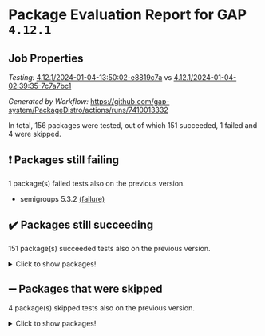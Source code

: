 # Package Evaluation Report for GAP `4.12.1`

## Job Properties

*Testing:* [4.12.1/2024-01-04-13:50:02-e8819c7a](https://github.com/gap-system/PackageDistro/blob/data/reports/4.12.1/2024-01-04-13:50:02-e8819c7a) vs [4.12.1/2024-01-04-02:39:35-7c7a7bc1](https://github.com/gap-system/PackageDistro/blob/data/reports/4.12.1/2024-01-04-02:39:35-7c7a7bc1)

*Generated by Workflow:* https://github.com/gap-system/PackageDistro/actions/runs/7410013332

In total, 156 packages were tested, out of which 151 succeeded, 1 failed and 4 were skipped.

## :exclamation: Packages still failing

1 package(s) failed tests also on the previous version.
- semigroups 5.3.2 [(failure)](https://github.com/gap-system/PackageDistro/actions/runs/7410013332/job/20162058221)

## :heavy_check_mark: Packages still succeeding

151 package(s) succeeded tests also on the previous version.
<details><summary>Click to show packages!</summary>

- 4ti2interface 2023.02-04 [(success)](https://github.com/gap-system/PackageDistro/actions/runs/7410013332/job/20162018337)
- ace 5.6.2 [(success)](https://github.com/gap-system/PackageDistro/actions/runs/7410013332/job/20162018635)
- aclib 1.3.2 [(success)](https://github.com/gap-system/PackageDistro/actions/runs/7410013332/job/20162018878)
- agt 0.3.1 [(success)](https://github.com/gap-system/PackageDistro/actions/runs/7410013332/job/20162019089)
- alnuth 3.2.1 [(success)](https://github.com/gap-system/PackageDistro/actions/runs/7410013332/job/20162019291)
- anupq 3.3.0 [(success)](https://github.com/gap-system/PackageDistro/actions/runs/7410013332/job/20162019593)
- atlasrep 2.1.8 [(success)](https://github.com/gap-system/PackageDistro/actions/runs/7410013332/job/20162019843)
- autodoc 2023.06.19 [(success)](https://github.com/gap-system/PackageDistro/actions/runs/7410013332/job/20162020130)
- automata 1.15 [(success)](https://github.com/gap-system/PackageDistro/actions/runs/7410013332/job/20162023600)
- automgrp 1.3.2 [(success)](https://github.com/gap-system/PackageDistro/actions/runs/7410013332/job/20162024272)
- autpgrp 1.11 [(success)](https://github.com/gap-system/PackageDistro/actions/runs/7410013332/job/20162024774)
- cap 2024.01-01 [(success)](https://github.com/gap-system/PackageDistro/actions/runs/7410013332/job/20162026230)
- caratinterface 2.3.6 [(success)](https://github.com/gap-system/PackageDistro/actions/runs/7410013332/job/20162028340)
- cddinterface 2022.11.01 [(success)](https://github.com/gap-system/PackageDistro/actions/runs/7410013332/job/20162028762)
- circle 1.6.6 [(success)](https://github.com/gap-system/PackageDistro/actions/runs/7410013332/job/20162029181)
- classicpres 1.22 [(success)](https://github.com/gap-system/PackageDistro/actions/runs/7410013332/job/20162029475)
- cohomolo 1.6.11 [(success)](https://github.com/gap-system/PackageDistro/actions/runs/7410013332/job/20162029777)
- congruence 1.2.5 [(success)](https://github.com/gap-system/PackageDistro/actions/runs/7410013332/job/20162030096)
- corelg 1.56 [(success)](https://github.com/gap-system/PackageDistro/actions/runs/7410013332/job/20162030324)
- crime 1.6 [(success)](https://github.com/gap-system/PackageDistro/actions/runs/7410013332/job/20162030637)
- crisp 1.4.6 [(success)](https://github.com/gap-system/PackageDistro/actions/runs/7410013332/job/20162030906)
- crypting 0.10.4 [(success)](https://github.com/gap-system/PackageDistro/actions/runs/7410013332/job/20162031208)
- cryst 4.1.27 [(success)](https://github.com/gap-system/PackageDistro/actions/runs/7410013332/job/20162031454)
- crystcat 1.1.10 [(success)](https://github.com/gap-system/PackageDistro/actions/runs/7410013332/job/20162031717)
- ctbllib 1.3.6 [(success)](https://github.com/gap-system/PackageDistro/actions/runs/7410013332/job/20162032001)
- cubefree 1.19 [(success)](https://github.com/gap-system/PackageDistro/actions/runs/7410013332/job/20162032254)
- curlinterface 2.3.2 [(success)](https://github.com/gap-system/PackageDistro/actions/runs/7410013332/job/20162032513)
- cvec 2.8.1 [(success)](https://github.com/gap-system/PackageDistro/actions/runs/7410013332/job/20162032824)
- datastructures 0.3.0 [(success)](https://github.com/gap-system/PackageDistro/actions/runs/7410013332/job/20162033114)
- deepthought 1.0.6 [(success)](https://github.com/gap-system/PackageDistro/actions/runs/7410013332/job/20162033354)
- design 1.8 [(success)](https://github.com/gap-system/PackageDistro/actions/runs/7410013332/job/20162033581)
- difsets 2.3.1 [(success)](https://github.com/gap-system/PackageDistro/actions/runs/7410013332/job/20162033800)
- digraphs 1.6.3 [(success)](https://github.com/gap-system/PackageDistro/actions/runs/7410013332/job/20162034038)
- edim 1.3.7 [(success)](https://github.com/gap-system/PackageDistro/actions/runs/7410013332/job/20162034276)
- example 4.3.4 [(success)](https://github.com/gap-system/PackageDistro/actions/runs/7410013332/job/20162034512)
- examplesforhomalg 2023.10-01 [(success)](https://github.com/gap-system/PackageDistro/actions/runs/7410013332/job/20162034786)
- factint 1.6.3 [(success)](https://github.com/gap-system/PackageDistro/actions/runs/7410013332/job/20162035043)
- ferret 1.0.9 [(success)](https://github.com/gap-system/PackageDistro/actions/runs/7410013332/job/20162035298)
- fga 1.5.0 [(success)](https://github.com/gap-system/PackageDistro/actions/runs/7410013332/job/20162035535)
- fining 1.5.6 [(success)](https://github.com/gap-system/PackageDistro/actions/runs/7410013332/job/20162035890)
- float 1.0.3 [(success)](https://github.com/gap-system/PackageDistro/actions/runs/7410013332/job/20162036182)
- format 1.4.3 [(success)](https://github.com/gap-system/PackageDistro/actions/runs/7410013332/job/20162036450)
- forms 1.2.9 [(success)](https://github.com/gap-system/PackageDistro/actions/runs/7410013332/job/20162036718)
- fplsa 1.2.6 [(success)](https://github.com/gap-system/PackageDistro/actions/runs/7410013332/job/20162036974)
- fr 2.4.12 [(success)](https://github.com/gap-system/PackageDistro/actions/runs/7410013332/job/20162037238)
- francy 2.0.3 [(success)](https://github.com/gap-system/PackageDistro/actions/runs/7410013332/job/20162037492)
- fwtree 1.3 [(success)](https://github.com/gap-system/PackageDistro/actions/runs/7410013332/job/20162037777)
- gapdoc 1.6.6 [(success)](https://github.com/gap-system/PackageDistro/actions/runs/7410013332/job/20162038044)
- gauss 2023.02-04 [(success)](https://github.com/gap-system/PackageDistro/actions/runs/7410013332/job/20162038282)
- gaussforhomalg 2023.11-01 [(success)](https://github.com/gap-system/PackageDistro/actions/runs/7410013332/job/20162038547)
- gbnp 1.0.5 [(success)](https://github.com/gap-system/PackageDistro/actions/runs/7410013332/job/20162038799)
- generalizedmorphismsforcap 2023.08-02 [(success)](https://github.com/gap-system/PackageDistro/actions/runs/7410013332/job/20162039079)
- genss 1.6.8 [(success)](https://github.com/gap-system/PackageDistro/actions/runs/7410013332/job/20162039340)
- gradedmodules 2023.09-01 [(success)](https://github.com/gap-system/PackageDistro/actions/runs/7410013332/job/20162039580)
- gradedringforhomalg 2023.08-01 [(success)](https://github.com/gap-system/PackageDistro/actions/runs/7410013332/job/20162039862)
- grape 4.9.0 [(success)](https://github.com/gap-system/PackageDistro/actions/runs/7410013332/job/20162040129)
- groupoids 1.73 [(success)](https://github.com/gap-system/PackageDistro/actions/runs/7410013332/job/20162040421)
- grpconst 2.6.4 [(success)](https://github.com/gap-system/PackageDistro/actions/runs/7410013332/job/20162040687)
- guarana 0.96.3 [(success)](https://github.com/gap-system/PackageDistro/actions/runs/7410013332/job/20162040934)
- guava 3.18 [(success)](https://github.com/gap-system/PackageDistro/actions/runs/7410013332/job/20162041210)
- hap 1.60 [(success)](https://github.com/gap-system/PackageDistro/actions/runs/7410013332/job/20162041481)
- hapcryst 0.1.15 [(success)](https://github.com/gap-system/PackageDistro/actions/runs/7410013332/job/20162041715)
- hecke 1.5.3 [(success)](https://github.com/gap-system/PackageDistro/actions/runs/7410013332/job/20162041958)
- help 3.5 [(success)](https://github.com/gap-system/PackageDistro/actions/runs/7410013332/job/20162042192)
- homalg 2023.10-01 [(success)](https://github.com/gap-system/PackageDistro/actions/runs/7410013332/job/20162042432)
- homalgtocas 2023.11-01 [(success)](https://github.com/gap-system/PackageDistro/actions/runs/7410013332/job/20162042678)
- idrel 2.45 [(success)](https://github.com/gap-system/PackageDistro/actions/runs/7410013332/job/20162042906)
- images 1.3.1 [(success)](https://github.com/gap-system/PackageDistro/actions/runs/7410013332/job/20162043145)
- intpic 0.3.0 [(success)](https://github.com/gap-system/PackageDistro/actions/runs/7410013332/job/20162043436)
- io 4.8.2 [(success)](https://github.com/gap-system/PackageDistro/actions/runs/7410013332/job/20162043718)
- io_forhomalg 2023.02-04 [(success)](https://github.com/gap-system/PackageDistro/actions/runs/7410013332/job/20162043975)
- irredsol 1.4.4 [(success)](https://github.com/gap-system/PackageDistro/actions/runs/7410013332/job/20162044214)
- json 2.1.1 [(success)](https://github.com/gap-system/PackageDistro/actions/runs/7410013332/job/20162044511)
- jupyterkernel 1.5.0 [(success)](https://github.com/gap-system/PackageDistro/actions/runs/7410013332/job/20162044775)
- jupyterviz 1.5.6 [(success)](https://github.com/gap-system/PackageDistro/actions/runs/7410013332/job/20162045018)
- kan 1.36 [(success)](https://github.com/gap-system/PackageDistro/actions/runs/7410013332/job/20162045317)
- kbmag 1.5.11 [(success)](https://github.com/gap-system/PackageDistro/actions/runs/7410013332/job/20162045567)
- laguna 3.9.6 [(success)](https://github.com/gap-system/PackageDistro/actions/runs/7410013332/job/20162045873)
- liealgdb 2.2.1 [(success)](https://github.com/gap-system/PackageDistro/actions/runs/7410013332/job/20162046104)
- liepring 2.8 [(success)](https://github.com/gap-system/PackageDistro/actions/runs/7410013332/job/20162046411)
- liering 2.4.2 [(success)](https://github.com/gap-system/PackageDistro/actions/runs/7410013332/job/20162046690)
- linearalgebraforcap 2023.12-05 [(success)](https://github.com/gap-system/PackageDistro/actions/runs/7410013332/job/20162046938)
- localizeringforhomalg 2023.10-01 [(success)](https://github.com/gap-system/PackageDistro/actions/runs/7410013332/job/20162047191)
- loops 3.4.3 [(success)](https://github.com/gap-system/PackageDistro/actions/runs/7410013332/job/20162047444)
- lpres 1.0.3 [(success)](https://github.com/gap-system/PackageDistro/actions/runs/7410013332/job/20162047729)
- majoranaalgebras 1.5.1 [(success)](https://github.com/gap-system/PackageDistro/actions/runs/7410013332/job/20162048016)
- mapclass 1.4.6 [(success)](https://github.com/gap-system/PackageDistro/actions/runs/7410013332/job/20162048297)
- matgrp 0.70 [(success)](https://github.com/gap-system/PackageDistro/actions/runs/7410013332/job/20162048579)
- matricesforhomalg 2023.11-02 [(success)](https://github.com/gap-system/PackageDistro/actions/runs/7410013332/job/20162048849)
- modisom 2.5.4 [(success)](https://github.com/gap-system/PackageDistro/actions/runs/7410013332/job/20162049106)
- modulepresentationsforcap 2023.10-01 [(success)](https://github.com/gap-system/PackageDistro/actions/runs/7410013332/job/20162049365)
- modules 2023.10-01 [(success)](https://github.com/gap-system/PackageDistro/actions/runs/7410013332/job/20162049657)
- monoidalcategories 2023.12-01 [(success)](https://github.com/gap-system/PackageDistro/actions/runs/7410013332/job/20162049946)
- nconvex 2022.09-01 [(success)](https://github.com/gap-system/PackageDistro/actions/runs/7410013332/job/20162050244)
- nilmat 1.4.2 [(success)](https://github.com/gap-system/PackageDistro/actions/runs/7410013332/job/20162050631)
- nock 1.5 [(success)](https://github.com/gap-system/PackageDistro/actions/runs/7410013332/job/20162050957)
- normalizinterface 1.3.6 [(success)](https://github.com/gap-system/PackageDistro/actions/runs/7410013332/job/20162051228)
- nq 2.5.10 [(success)](https://github.com/gap-system/PackageDistro/actions/runs/7410013332/job/20162051592)
- numericalsgps 1.3.1 [(success)](https://github.com/gap-system/PackageDistro/actions/runs/7410013332/job/20162051928)
- openmath 11.5.3 [(success)](https://github.com/gap-system/PackageDistro/actions/runs/7410013332/job/20162052242)
- orb 4.9.0 [(success)](https://github.com/gap-system/PackageDistro/actions/runs/7410013332/job/20162052512)
- packagemanager 1.4.2 [(success)](https://github.com/gap-system/PackageDistro/actions/runs/7410013332/job/20162052758)
- patternclass 2.4.3 [(success)](https://github.com/gap-system/PackageDistro/actions/runs/7410013332/job/20162053021)
- permut 2.0.4 [(success)](https://github.com/gap-system/PackageDistro/actions/runs/7410013332/job/20162053271)
- polenta 1.3.10 [(success)](https://github.com/gap-system/PackageDistro/actions/runs/7410013332/job/20162053560)
- polymaking 0.8.7 [(success)](https://github.com/gap-system/PackageDistro/actions/runs/7410013332/job/20162053832)
- primgrp 3.4.4 [(success)](https://github.com/gap-system/PackageDistro/actions/runs/7410013332/job/20162054144)
- profiling 2.5.4 [(success)](https://github.com/gap-system/PackageDistro/actions/runs/7410013332/job/20162054431)
- qpa 1.34 [(success)](https://github.com/gap-system/PackageDistro/actions/runs/7410013332/job/20162054758)
- quagroup 1.8.3 [(success)](https://github.com/gap-system/PackageDistro/actions/runs/7410013332/job/20162055073)
- radiroot 2.9 [(success)](https://github.com/gap-system/PackageDistro/actions/runs/7410013332/job/20162055395)
- rcwa 4.7.1 [(success)](https://github.com/gap-system/PackageDistro/actions/runs/7410013332/job/20162055693)
- rds 1.8 [(success)](https://github.com/gap-system/PackageDistro/actions/runs/7410013332/job/20162056029)
- recog 1.4.2 [(success)](https://github.com/gap-system/PackageDistro/actions/runs/7410013332/job/20162056324)
- repndecomp 1.3.0 [(success)](https://github.com/gap-system/PackageDistro/actions/runs/7410013332/job/20162056616)
- repsn 3.1.1 [(success)](https://github.com/gap-system/PackageDistro/actions/runs/7410013332/job/20162056943)
- resclasses 4.7.3 [(success)](https://github.com/gap-system/PackageDistro/actions/runs/7410013332/job/20162057201)
- ringsforhomalg 2023.11-02 [(success)](https://github.com/gap-system/PackageDistro/actions/runs/7410013332/job/20162057423)
- sco 2023.08-01 [(success)](https://github.com/gap-system/PackageDistro/actions/runs/7410013332/job/20162057699)
- scscp 2.4.1 [(success)](https://github.com/gap-system/PackageDistro/actions/runs/7410013332/job/20162057970)
- sglppow 2.3 [(success)](https://github.com/gap-system/PackageDistro/actions/runs/7410013332/job/20162058461)
- sgpviz 0.999.5 [(success)](https://github.com/gap-system/PackageDistro/actions/runs/7410013332/job/20162058708)
- simpcomp 2.1.14 [(success)](https://github.com/gap-system/PackageDistro/actions/runs/7410013332/job/20162058964)
- singular 2023.02.09 [(success)](https://github.com/gap-system/PackageDistro/actions/runs/7410013332/job/20162059207)
- sl2reps 1.1 [(success)](https://github.com/gap-system/PackageDistro/actions/runs/7410013332/job/20162059465)
- sla 1.5.3 [(success)](https://github.com/gap-system/PackageDistro/actions/runs/7410013332/job/20162060521)
- smallgrp 1.5.3 [(success)](https://github.com/gap-system/PackageDistro/actions/runs/7410013332/job/20162060828)
- smallsemi 0.6.13 [(success)](https://github.com/gap-system/PackageDistro/actions/runs/7410013332/job/20162061122)
- sonata 2.9.6 [(success)](https://github.com/gap-system/PackageDistro/actions/runs/7410013332/job/20162061375)
- sophus 1.27 [(success)](https://github.com/gap-system/PackageDistro/actions/runs/7410013332/job/20162061676)
- sotgrps 1.2 [(success)](https://github.com/gap-system/PackageDistro/actions/runs/7410013332/job/20162061937)
- spinsym 1.5.2 [(success)](https://github.com/gap-system/PackageDistro/actions/runs/7410013332/job/20162062160)
- standardff 1.0 [(success)](https://github.com/gap-system/PackageDistro/actions/runs/7410013332/job/20162062394)
- symbcompcc 1.3.2 [(success)](https://github.com/gap-system/PackageDistro/actions/runs/7410013332/job/20162062641)
- thelma 1.3 [(success)](https://github.com/gap-system/PackageDistro/actions/runs/7410013332/job/20162062894)
- tomlib 1.2.9 [(success)](https://github.com/gap-system/PackageDistro/actions/runs/7410013332/job/20162063103)
- toolsforhomalg 2023.11-01 [(success)](https://github.com/gap-system/PackageDistro/actions/runs/7410013332/job/20162063387)
- toric 1.9.5 [(success)](https://github.com/gap-system/PackageDistro/actions/runs/7410013332/job/20162063597)
- toricvarieties 2022.07.13 [(success)](https://github.com/gap-system/PackageDistro/actions/runs/7410013332/job/20162063831)
- transgrp 3.6.5 [(success)](https://github.com/gap-system/PackageDistro/actions/runs/7410013332/job/20162064065)
- ugaly 4.1.3 [(success)](https://github.com/gap-system/PackageDistro/actions/runs/7410013332/job/20162064303)
- unipot 1.5 [(success)](https://github.com/gap-system/PackageDistro/actions/runs/7410013332/job/20162064596)
- unitlib 4.2.0 [(success)](https://github.com/gap-system/PackageDistro/actions/runs/7410013332/job/20162064807)
- utils 0.84 [(success)](https://github.com/gap-system/PackageDistro/actions/runs/7410013332/job/20162065074)
- uuid 0.7 [(success)](https://github.com/gap-system/PackageDistro/actions/runs/7410013332/job/20162065394)
- walrus 0.9991 [(success)](https://github.com/gap-system/PackageDistro/actions/runs/7410013332/job/20162065656)
- wedderga 4.10.4 [(success)](https://github.com/gap-system/PackageDistro/actions/runs/7410013332/job/20162065934)
- xmod 2.91 [(success)](https://github.com/gap-system/PackageDistro/actions/runs/7410013332/job/20162066233)
- xmodalg 1.23 [(success)](https://github.com/gap-system/PackageDistro/actions/runs/7410013332/job/20162066477)
- yangbaxter 0.10.3 [(success)](https://github.com/gap-system/PackageDistro/actions/runs/7410013332/job/20162066725)
- zeromqinterface 0.14 [(success)](https://github.com/gap-system/PackageDistro/actions/runs/7410013332/job/20162067013)
</details>

## :heavy_minus_sign: Packages that were skipped

4 package(s) skipped tests also on the previous version.
<details><summary>Click to show packages!</summary>

- browse 1.8.21 [(skipped)](https://github.com/gap-system/PackageDistro/actions/runs/7410013332/job/20161390216)
- itc 1.5.1 [(skipped)](https://github.com/gap-system/PackageDistro/actions/runs/7410013332/job/20161390216)
- polycyclic 2.16 [(skipped)](https://github.com/gap-system/PackageDistro/actions/runs/7410013332/job/20161390216)
- xgap 4.31 [(skipped)](https://github.com/gap-system/PackageDistro/actions/runs/7410013332/job/20161390216)
</details>

